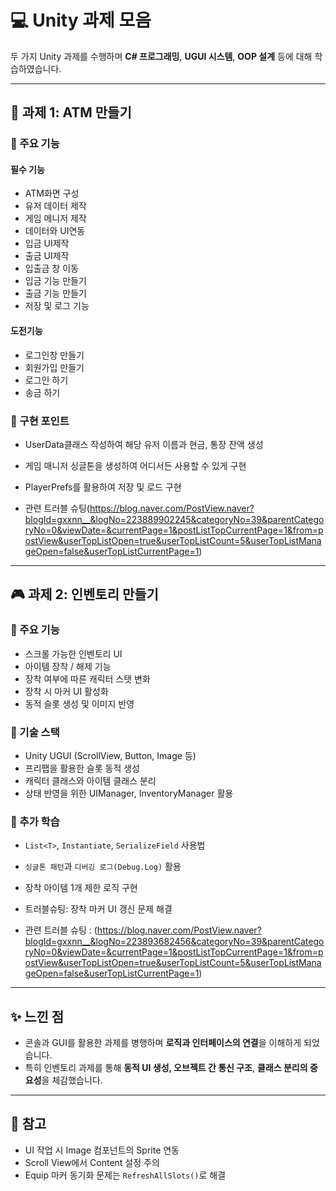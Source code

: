 # 💻 Unity 과제 모음

두 가지 Unity 과제를 수행하며 **C# 프로그래밍**, **UGUI 시스템**, **OOP 설계** 등에 대해 학습하였습니다.

---

## 🏧 과제 1: ATM 만들기

### 🔹 주요 기능
#### 필수 기능
- ATM화면 구성
- 유저 데이터 제작
- 게임 메니저 제작
- 데이터와 UI연동
- 입금 UI제작
- 출금 UI제작
- 입출금 창 이동
- 입금 기능 만들기
- 출금 기능 만들기
- 저장 및 로그 기능

#### 도전기능
- 로그인창 만들기
- 회원가입 만들기
- 로그인 하기
- 송금 하기
  

### 🔹 구현 포인트
- UserData클래스 작성하여 해당 유저 이름과 현금, 통장 잔액 생성
- 게임 매니저 싱글톤을 생성하여 어디서든 사용할 수 있게 구현
- PlayerPrefs를 활용하여 저장 및 로드 구현

- 관련 트러블 슈팅(https://blog.naver.com/PostView.naver?blogId=gxxnn__&logNo=223889902245&categoryNo=39&parentCategoryNo=0&viewDate=&currentPage=1&postListTopCurrentPage=1&from=postView&userTopListOpen=true&userTopListCount=5&userTopListManageOpen=false&userTopListCurrentPage=1)

---

## 🎮 과제 2: 인벤토리 만들기

### 🔹 주요 기능
- 스크롤 가능한 인벤토리 UI
- 아이템 장착 / 해제 기능
- 장착 여부에 따른 캐릭터 스탯 변화
- 장착 시 마커 UI 활성화
- 동적 슬롯 생성 및 이미지 반영

### 🔹 기술 스택
- Unity UGUI (ScrollView, Button, Image 등)
- 프리팹을 활용한 슬롯 동적 생성
- 캐릭터 클래스와 아이템 클래스 분리
- 상태 반영을 위한 UIManager, InventoryManager 활용


### 🔹 추가 학습
- `List<T>`, `Instantiate`, `SerializeField` 사용법
- `싱글톤 패턴`과 `디버깅 로그(Debug.Log)` 활용
- 장착 아이템 1개 제한 로직 구현
- 트러블슈팅: 장착 마커 UI 갱신 문제 해결


- 관련 트러블 슈팅 : (https://blog.naver.com/PostView.naver?blogId=gxxnn__&logNo=223893682456&categoryNo=39&parentCategoryNo=0&viewDate=&currentPage=1&postListTopCurrentPage=1&from=postView&userTopListOpen=true&userTopListCount=5&userTopListManageOpen=false&userTopListCurrentPage=1)

---

## ✨ 느낀 점
- 콘솔과 GUI를 활용한 과제를 병행하며 **로직과 인터페이스의 연결**을 이해하게 되었습니다.
- 특히 인벤토리 과제를 통해 **동적 UI 생성, 오브젝트 간 통신 구조**, **클래스 분리의 중요성**을 체감했습니다.

---

## 🧠 참고
- UI 작업 시 Image 컴포넌트의 Sprite 연동
- Scroll View에서 Content 설정 주의
- Equip 마커 동기화 문제는 `RefreshAllSlots()`로 해결


